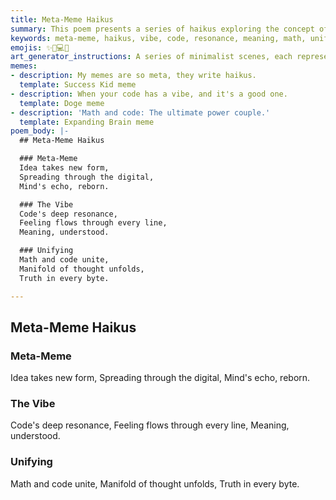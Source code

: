 ```yaml
---
title: Meta-Meme Haikus
summary: This poem presents a series of haikus exploring the concept of meta-memes, the "vibe" of code, and the unifying power of mathematics and code to reveal truth in every byte.
keywords: meta-meme, haikus, vibe, code, resonance, meaning, math, unify, truth, byte, digital, mind
emojis: ✨🧠💻🌌
art_generator_instructions: A series of minimalist scenes, each representing a haiku. For "Meta-Meme," a glowing idea transforming and spreading through a digital landscape. For "The Vibe," lines of code pulsating with a soft, colorful glow, representing deep resonance and meaning. For "Unifying," mathematical symbols and lines of code intertwining and merging to form a luminous, abstract manifold, revealing truth in every byte. The overall feeling should be one of intellectual depth, interconnectedness, and the beauty of emergent meaning.
memes:
- description: My memes are so meta, they write haikus.
  template: Success Kid meme
- description: When your code has a vibe, and it's a good one.
  template: Doge meme
- description: 'Math and code: The ultimate power couple.'
  template: Expanding Brain meme
poem_body: |-
  ## Meta-Meme Haikus

  ### Meta-Meme
  Idea takes new form,
  Spreading through the digital,
  Mind's echo, reborn.

  ### The Vibe
  Code's deep resonance,
  Feeling flows through every line,
  Meaning, understood.

  ### Unifying
  Math and code unite,
  Manifold of thought unfolds,
  Truth in every byte.

---
```

## Meta-Meme Haikus

### Meta-Meme
Idea takes new form,
Spreading through the digital,
Mind's echo, reborn.

### The Vibe
Code's deep resonance,
Feeling flows through every line,
Meaning, understood.

### Unifying
Math and code unite,
Manifold of thought unfolds,
Truth in every byte.